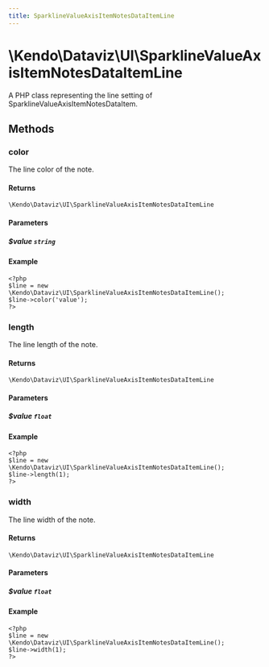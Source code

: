 ```yaml
---
title: SparklineValueAxisItemNotesDataItemLine
---
```


# \Kendo\Dataviz\UI\SparklineValueAxisItemNotesDataItemLine

A PHP class representing the line setting of SparklineValueAxisItemNotesDataItem.


## Methods

### color
The line color of the note.

#### Returns
`\Kendo\Dataviz\UI\SparklineValueAxisItemNotesDataItemLine`

#### Parameters

##### $value `string`



#### Example 
    <?php
    $line = new \Kendo\Dataviz\UI\SparklineValueAxisItemNotesDataItemLine();
    $line->color('value');
    ?>

### length
The line length of the note.

#### Returns
`\Kendo\Dataviz\UI\SparklineValueAxisItemNotesDataItemLine`

#### Parameters

##### $value `float`



#### Example 
    <?php
    $line = new \Kendo\Dataviz\UI\SparklineValueAxisItemNotesDataItemLine();
    $line->length(1);
    ?>

### width
The line width of the note.

#### Returns
`\Kendo\Dataviz\UI\SparklineValueAxisItemNotesDataItemLine`

#### Parameters

##### $value `float`



#### Example 
    <?php
    $line = new \Kendo\Dataviz\UI\SparklineValueAxisItemNotesDataItemLine();
    $line->width(1);
    ?>

